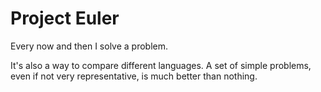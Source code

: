 # Project Euler

Every now and then I solve a problem.

It's also a way to compare different languages.
A set of simple problems, even if not very representative, is much better than nothing.

